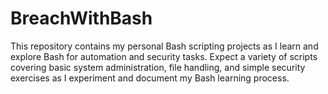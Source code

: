 # BreachWithBash
This repository contains my personal Bash scripting projects as I learn and explore Bash for automation and security tasks. Expect a variety of scripts covering basic system administration, file handling, and simple security exercises as I experiment and document my Bash learning process.
